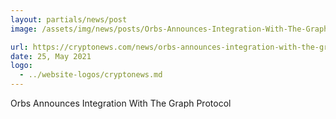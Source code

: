 ```yaml
---
layout: partials/news/post
image: /assets/img/news/posts/Orbs-Announces-Integration-With-The-Graph-Protocol-cryptonews.png

url: https://cryptonews.com/news/orbs-announces-integration-with-the-graph-protocol-10441.htm
date: 25, May 2021
logo: 
  - ../website-logos/cryptonews.md
---
```


Orbs Announces Integration With The Graph Protocol